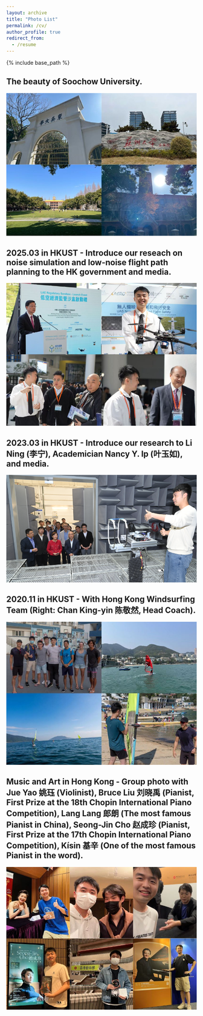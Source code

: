 ```yaml
---
layout: archive
title: "Photo List"
permalink: /cv/
author_profile: true
redirect_from:
  - /resume
---
```


{% include base_path %}

The beauty of Soochow University.
------
![abc](/images/pt3.jpg)

2025.03 in HKUST - Introduce our reseach on noise simulation and low-noise flight path planning to the HK government and media.
------
![abc](/images/pt2.png)

2023.03 in HKUST - Introduce our research to Li Ning (李宁), Academician Nancy Y. Ip (叶玉如), and media.
------
![abc](/images/pt1.png)

2020.11 in HKUST - With Hong Kong Windsurfing Team (Right: Chan King-yin 陈敬然, Head Coach).
------
![abc](/images/pt4.jpg)

Music and Art in Hong Kong - Group photo with Jue Yao 姚珏 (Violinist), Bruce Liu 刘晓禹 (Pianist, First Prize at the 18th Chopin International Piano Competition), Lang Lang 郎朗 (The most famous Pianist in China), Seong-Jin Cho 赵成珍 (Pianist, First Prize at the 17th Chopin International Piano Competition), Kísin 基辛 (One of the most famous Pianist in the word).
------
![abc](/images/pt5.jpg)

